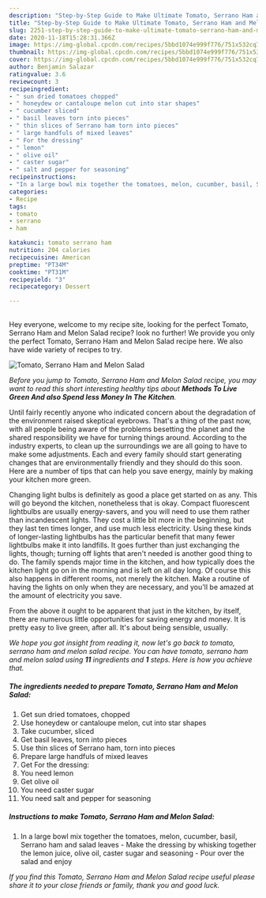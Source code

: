 ```yaml
---
description: "Step-by-Step Guide to Make Ultimate Tomato, Serrano Ham and Melon Salad"
title: "Step-by-Step Guide to Make Ultimate Tomato, Serrano Ham and Melon Salad"
slug: 2251-step-by-step-guide-to-make-ultimate-tomato-serrano-ham-and-melon-salad
date: 2020-11-18T15:28:31.366Z
image: https://img-global.cpcdn.com/recipes/5bbd1074e999f776/751x532cq70/tomato-serrano-ham-and-melon-salad-recipe-main-photo.jpg
thumbnail: https://img-global.cpcdn.com/recipes/5bbd1074e999f776/751x532cq70/tomato-serrano-ham-and-melon-salad-recipe-main-photo.jpg
cover: https://img-global.cpcdn.com/recipes/5bbd1074e999f776/751x532cq70/tomato-serrano-ham-and-melon-salad-recipe-main-photo.jpg
author: Benjamin Salazar
ratingvalue: 3.6
reviewcount: 3
recipeingredient:
- " sun dried tomatoes chopped"
- " honeydew or cantaloupe melon cut into star shapes"
- " cucumber sliced"
- " basil leaves torn into pieces"
- " thin slices of Serrano ham torn into pieces"
- " large handfuls of mixed leaves"
- " For the dressing"
- " lemon"
- " olive oil"
- " caster sugar"
- " salt and pepper for seasoning"
recipeinstructions:
- "In a large bowl mix together the tomatoes, melon, cucumber, basil, Serrano ham and salad leaves Make the dressing by whisking together the lemon juice, olive oil, caster sugar and seasoning Pour over the salad and enjoy"
categories:
- Recipe
tags:
- tomato
- serrano
- ham

katakunci: tomato serrano ham 
nutrition: 204 calories
recipecuisine: American
preptime: "PT34M"
cooktime: "PT31M"
recipeyield: "3"
recipecategory: Dessert

---
```

<br>
Hey everyone, welcome to my recipe site, looking for the perfect Tomato, Serrano Ham and Melon Salad recipe? look no further! We provide you only the perfect Tomato, Serrano Ham and Melon Salad recipe here. We also have wide variety of recipes to try.
<br>


![Tomato, Serrano Ham and Melon Salad](https://img-global.cpcdn.com/recipes/5bbd1074e999f776/751x532cq70/tomato-serrano-ham-and-melon-salad-recipe-main-photo.jpg)

<i>Before you jump to Tomato, Serrano Ham and Melon Salad recipe, you may want to read this short interesting healthy tips about 
<strong>Methods To Live Green And also Spend less Money In The Kitchen</strong>.</i>
</br>

Until fairly recently anyone who indicated concern about the degradation of the environment raised skeptical eyebrows. That's a thing of the past now, with all people being aware of the problems besetting the planet and the shared responsibility we have for turning things around. According to the industry experts, to clean up the surroundings we are all going to have to make some adjustments. Each and every family should start generating changes that are environmentally friendly and they should do this soon. Here are a number of tips that can help you save energy, mainly by making your kitchen more green.

Changing light bulbs is definitely as good a place get started on as any. This will go beyond the kitchen, nonetheless that is okay. Compact fluorescent lightbulbs are usually energy-savers, and you will need to use them rather than incandescent lights. They cost a little bit more in the beginning, but they last ten times longer, and use much less electricity. Using these kinds of longer-lasting lightbulbs has the particular benefit that many fewer lightbulbs make it into landfills. It goes further than just exchanging the lights, though; turning off lights that aren't needed is another good thing to do. The family spends major time in the kitchen, and how typically does the kitchen light go on in the morning and is left on all day long. Of course this also happens in different rooms, not merely the kitchen. Make a routine of having the lights on only when they are necessary, and you'll be amazed at the amount of electricity you save.

From the above it ought to be apparent that just in the kitchen, by itself, there are numerous little opportunities for saving energy and money. It is pretty easy to live green, after all. It's about being sensible, usually.


<i>We hope you got insight from reading it, now let's go back to tomato, serrano ham and melon salad recipe. You can have tomato, serrano ham and melon salad using <strong>11</strong> ingredients and <strong>1</strong> steps. Here is how you achieve that.
</i>

##### The ingredients needed to prepare Tomato, Serrano Ham and Melon Salad:

1. Get  sun dried tomatoes, chopped
1. Use  honeydew or cantaloupe melon, cut into star shapes
1. Take  cucumber, sliced
1. Get  basil leaves, torn into pieces
1. Use  thin slices of Serrano ham, torn into pieces
1. Prepare  large handfuls of mixed leaves
1. Get  For the dressing:
1. You need  lemon
1. Get  olive oil
1. You need  caster sugar
1. You need  salt and pepper for seasoning


##### Instructions to make Tomato, Serrano Ham and Melon Salad:

1. In a large bowl mix together the tomatoes, melon, cucumber, basil, Serrano ham and salad leaves - Make the dressing by whisking together the lemon juice, olive oil, caster sugar and seasoning - Pour over the salad and enjoy


<i>If you find this Tomato, Serrano Ham and Melon Salad recipe useful please share it to your close friends or family, thank you and good luck.</i>

